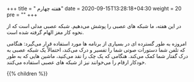 +++
title = " هفته چهارم"
date = 2020-09-15T13:28:18+04:30
weight = 20
pre = "<i class='fa fa-graduation-cap graduation_cap' ></i>"
+++


در این هفته، ما شبکه های عصبی را پوشش می‌دهیم. شبکه عصبی مدلی است که از نحوه کار مغز الهام گرفته شده است.

امروزه به طور گسترده ای در بسیاری از برنامه ها مورد استفاده قرار می‌گیرد: هنگامی که تلفن شما دستورات صوتی شما را تفسیر و درک می‌کند، احتمالاً یک شبکه عصبی به درک گفتار شما کمک می‌کند. هنگامی که یک چک را نقد می‌کنید، ماشین هایی که به طور خودکار ارقام را می‌خوانند نیز از شبکه های عصبی استفاده می‌کنند.

{{% children  %}}